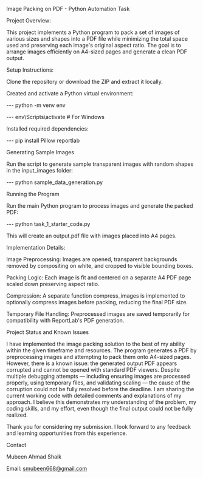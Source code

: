 Image Packing on PDF - Python Automation Task


Project Overview:

This project implements a Python program to pack a set of images of various sizes and shapes into a PDF file while minimizing the total space used and preserving each image's original aspect ratio. The goal is to arrange images efficiently on A4-sized pages and generate a clean PDF output.


Setup Instructions:

Clone the repository or download the ZIP and extract it locally.

Created and activate a Python virtual environment:

--- python -m venv env

--- env\\Scripts\\activate  # For Windows


Installed required dependencies:

--- pip install Pillow reportlab


Generating Sample Images

Run the script to generate sample transparent images with random shapes in the input\_images folder:



--- python sample\_data\_generation.py


Running the Program

Run the main Python program to process images and generate the packed PDF:

--- python task\_1\_starter\_code.py

This will create an output.pdf file with images placed into A4 pages.


Implementation Details:

Image Preprocessing: Images are opened, transparent backgrounds removed by compositing on white, and cropped to visible bounding boxes.

Packing Logic: Each image is fit and centered on a separate A4 PDF page scaled down preserving aspect ratio.

Compression: A separate function compress\_images is implemented to optionally compress images before packing, reducing the final PDF size.

Temporary File Handling: Preprocessed images are saved temporarily for compatibility with ReportLab's PDF generation.



Project Status and Known Issues

I have implemented the image packing solution to the best of my ability within the given timeframe and resources. The program generates a PDF by preprocessing images and attempting to pack them onto A4-sized pages.
However, there is a known issue: the generated output PDF appears corrupted and cannot be opened with standard PDF viewers. Despite multiple debugging attempts — including ensuring images are processed properly, using temporary files, and validating scaling — the cause of the corruption could not be fully resolved before the deadline.
I am sharing the current working code with detailed comments and explanations of my approach. I believe this demonstrates my understanding of the problem, my coding skills, and my effort, even though the final output could not be fully realized.

Thank you for considering my submission. I look forward to any feedback and learning opportunities from this experience.


Contact

Mubeen Ahmad Shaik

Email: smubeen668@gmail.com

